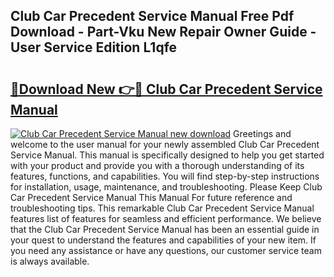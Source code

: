 ## Club Car Precedent Service Manual Free Pdf Download - Part-Vku New Repair Owner Guide - User Service Edition L1qfe

# <h2><a href="http://bc3535.oget.top/?id=Club+Car+Precedent+Service+Manual">🔗Download New 👉🔴 Club Car Precedent Service Manual</a></h2>

[![Club Car Precedent Service Manual new download](https://i.imgur.com/5g1atiW.png)](http://bc3535.oget.top/?id=Club+Car+Precedent+Service+Manual)
Greetings and welcome to the user manual for your newly assembled Club Car Precedent Service Manual. This manual is specifically designed to help you get started with your product and provide you with a thorough understanding of its features, functions, and capabilities. You will find step-by-step instructions for installation, usage, maintenance, and troubleshooting. Please Keep Club Car Precedent Service Manual This Manual For future reference and troubleshooting tips. This remarkable Club Car Precedent Service Manual features list of features for seamless and efficient performance. We believe that the Club Car Precedent Service Manual has been an essential guide in your quest to understand the features and capabilities of your new item. If you need any assistance or have any questions, our customer service team is always available.
